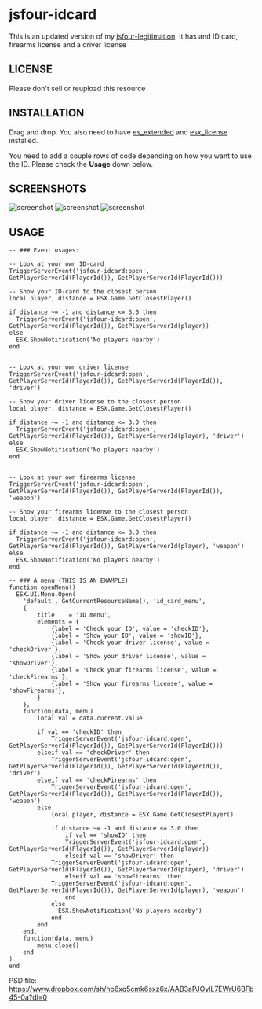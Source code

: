 # jsfour-idcard
This is an updated version of my <a href="https://github.com/jonassvensson4/jsfour-legitimation">jsfour-legitimation<a/>. It has and ID card, firearms license and a driver license

## LICENSE
Please don't sell or reupload this resource

## INSTALLATION
Drag and drop. 
You also need to have <a href="https://github.com/ESX-Org/es_extended">es_extended</a> and <a href="https://github.com/ESX-Org/esx_license">esx_license</a> installed.

You need to add a couple rows of code depending on how you want to use the ID. Please check the **Usage** down below.


## SCREENSHOTS
![screenshot](https://i.gyazo.com/645a490f474296a9c5ce2a05a16a33c9.png)
![screenshot](https://i.gyazo.com/f4c14b2efe6f0ff8c88098a4a524e8be.png)
![screenshot](https://i.gyazo.com/0aaeaa5b78cd2bef98ee9185bc5295c8.png)

## USAGE
```
-- ### Event usages:

-- Look at your own ID-card
TriggerServerEvent('jsfour-idcard:open', GetPlayerServerId(PlayerId()), GetPlayerServerId(PlayerId()))

-- Show your ID-card to the closest person
local player, distance = ESX.Game.GetClosestPlayer()

if distance ~= -1 and distance <= 3.0 then
  TriggerServerEvent('jsfour-idcard:open', GetPlayerServerId(PlayerId()), GetPlayerServerId(player))
else
  ESX.ShowNotification('No players nearby')
end


-- Look at your own driver license
TriggerServerEvent('jsfour-idcard:open', GetPlayerServerId(PlayerId()), GetPlayerServerId(PlayerId()), 'driver')

-- Show your driver license to the closest person
local player, distance = ESX.Game.GetClosestPlayer()

if distance ~= -1 and distance <= 3.0 then
  TriggerServerEvent('jsfour-idcard:open', GetPlayerServerId(PlayerId()), GetPlayerServerId(player), 'driver')
else
  ESX.ShowNotification('No players nearby')
end


-- Look at your own firearms license
TriggerServerEvent('jsfour-idcard:open', GetPlayerServerId(PlayerId()), GetPlayerServerId(PlayerId()), 'weapon')

-- Show your firearms license to the closest person
local player, distance = ESX.Game.GetClosestPlayer()

if distance ~= -1 and distance <= 3.0 then
  TriggerServerEvent('jsfour-idcard:open', GetPlayerServerId(PlayerId()), GetPlayerServerId(player), 'weapon')
else
  ESX.ShowNotification('No players nearby')
end

-- ### A menu (THIS IS AN EXAMPLE)
function openMenu()
  ESX.UI.Menu.Open(
	'default', GetCurrentResourceName(), 'id_card_menu',
	{
		title    = 'ID menu',
		elements = {
			{label = 'Check your ID', value = 'checkID'},
			{label = 'Show your ID', value = 'showID'},
			{label = 'Check your driver license', value = 'checkDriver'},
			{label = 'Show your driver license', value = 'showDriver'},
			{label = 'Check your firearms license', value = 'checkFirearms'},
			{label = 'Show your firearms license', value = 'showFirearms'},
		}
	},
	function(data, menu)
		local val = data.current.value
		
		if val == 'checkID' then
			TriggerServerEvent('jsfour-idcard:open', GetPlayerServerId(PlayerId()), GetPlayerServerId(PlayerId()))
		elseif val == 'checkDriver' then
			TriggerServerEvent('jsfour-idcard:open', GetPlayerServerId(PlayerId()), GetPlayerServerId(PlayerId()), 'driver')
		elseif val == 'checkFirearms' then
			TriggerServerEvent('jsfour-idcard:open', GetPlayerServerId(PlayerId()), GetPlayerServerId(PlayerId()), 'weapon')
		else
			local player, distance = ESX.Game.GetClosestPlayer()
			
			if distance ~= -1 and distance <= 3.0 then
				if val == 'showID' then
				TriggerServerEvent('jsfour-idcard:open', GetPlayerServerId(PlayerId()), GetPlayerServerId(player))
				elseif val == 'showDriver' then
			TriggerServerEvent('jsfour-idcard:open', GetPlayerServerId(PlayerId()), GetPlayerServerId(player), 'driver')
				elseif val == 'showFirearms' then
			TriggerServerEvent('jsfour-idcard:open', GetPlayerServerId(PlayerId()), GetPlayerServerId(player), 'weapon')
				end
			else
			  ESX.ShowNotification('No players nearby')
			end
		end
	end,
	function(data, menu)
		menu.close()
	end
)
end
```

PSD file: https://www.dropbox.com/sh/ho6xq5cmk6sxz6x/AAB3aPJOylL7EWrU6BFb45-0a?dl=0
